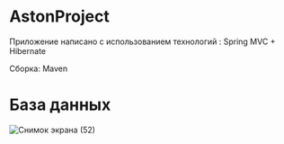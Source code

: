 # AstonProject
Приложение написано с использованием технологий : Spring MVC + Hibernate

Сборка: Maven

# База данных
![Снимок экрана (52)](https://user-images.githubusercontent.com/77917592/221791633-45498b8f-5471-45f7-8740-ea57289ade5f.png)
